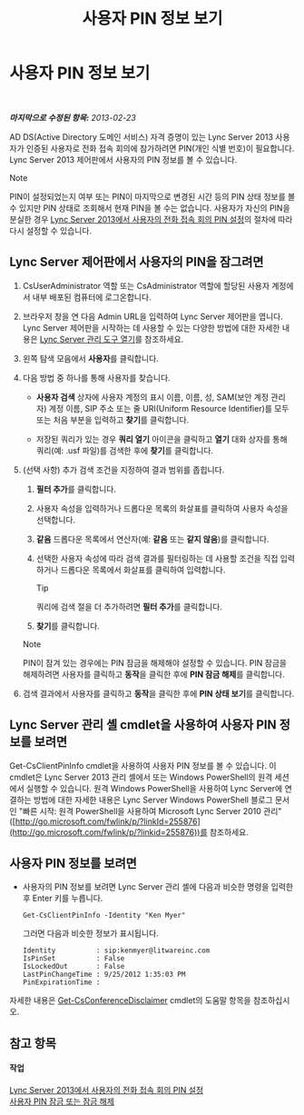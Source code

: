 ﻿---
title: 사용자 PIN 정보 보기
TOCTitle: 사용자 PIN 정보 보기
ms:assetid: 59e38117-8112-4851-82ac-a746ffa0f89d
ms:mtpsurl: https://technet.microsoft.com/ko-kr/library/JJ688067(v=OCS.15)
ms:contentKeyID: 49885778
ms.date: 08/24/2015
mtps_version: v=OCS.15
ms.translationtype: HT
---

# 사용자 PIN 정보 보기

 

_**마지막으로 수정된 항목:** 2013-02-23_

AD DS(Active Directory 도메인 서비스) 자격 증명이 있는 Lync Server 2013 사용자가 인증된 사용자로 전화 접속 회의에 참가하려면 PIN(개인 식별 번호)이 필요합니다. Lync Server 2013 제어판에서 사용자의 PIN 정보를 볼 수 있습니다.


> [!NOTE]
> PIN이 설정되었는지 여부 또는 PIN이 마지막으로 변경된 시간 등의 PIN 상태 정보를 볼 수 있지만 PIN 상태로 조회해서 현재 PIN을 볼 수는 없습니다. 사용자가 자신의 PIN을 분실한 경우 <A href="lync-server-2013-set-a-user-s-dial-in-conferencing-pin.md">Lync Server 2013에서 사용자의 전화 접속 회의 PIN 설정</A>의 절차에 따라 다시 설정할 수 있습니다.



## Lync Server 제어판에서 사용자의 PIN을 잠그려면

1.  CsUserAdministrator 역할 또는 CsAdministrator 역할에 할당된 사용자 계정에서 내부 배포된 컴퓨터에 로그온합니다.

2.  브라우저 창을 연 다음 Admin URL을 입력하여 Lync Server 제어판을 엽니다. Lync Server 제어판을 시작하는 데 사용할 수 있는 다양한 방법에 대한 자세한 내용은 [Lync Server 관리 도구 열기](lync-server-2013-open-lync-server-administrative-tools.md)를 참조하세요.

3.  왼쪽 탐색 모음에서 **사용자**를 클릭합니다.

4.  다음 방법 중 하나를 통해 사용자를 찾습니다.
    
      - **사용자 검색** 상자에 사용자 계정의 표시 이름, 이름, 성, SAM(보안 계정 관리자) 계정 이름, SIP 주소 또는 줄 URI(Uniform Resource Identifier)를 모두 또는 처음 부분을 입력하고 **찾기**를 클릭합니다.
    
      - 저장된 쿼리가 있는 경우 **쿼리 열기** 아이콘을 클릭하고 **열기** 대화 상자를 통해 쿼리(예: .usf 파일)를 검색한 후에 **찾기**를 클릭합니다.

5.  (선택 사항) 추가 검색 조건을 지정하여 결과 범위를 좁힙니다.
    
    1.  **필터 추가**를 클릭합니다.
    
    2.  사용자 속성을 입력하거나 드롭다운 목록의 화살표를 클릭하여 사용자 속성을 선택합니다.
    
    3.  **같음** 드롭다운 목록에서 연산자(예: **같음** 또는 **같지 않음**)를 클릭합니다.
    
    4.  선택한 사용자 속성에 따라 검색 결과를 필터링하는 데 사용할 조건을 직접 입력하거나 드롭다운 목록에서 화살표를 클릭하여 입력합니다.
        

        > [!TIP]
        > 쿼리에 검색 절을 더 추가하려면 <STRONG>필터 추가</STRONG>를 클릭합니다.

    
    5.  **찾기**를 클릭합니다.
    

    > [!NOTE]
    > PIN이 잠겨 있는 경우에는 PIN 잠금을 해제해야 설정할 수 있습니다. PIN 잠금을 해제하려면 사용자를 클릭하고 <STRONG>동작</STRONG>을 클릭한 후에 <STRONG>PIN 잠금 해제</STRONG>를 클릭합니다.



6.  검색 결과에서 사용자를 클릭하고 **동작**을 클릭한 후에 **PIN 상태 보기**를 클릭합니다.

## Lync Server 관리 셸 cmdlet을 사용하여 사용자 PIN 정보를 보려면

Get-CsClientPinInfo cmdlet을 사용하여 사용자 PIN 정보를 볼 수 있습니다. 이 cmdlet은 Lync Server 2013 관리 셸에서 또는 Windows PowerShell의 원격 세션에서 실행할 수 있습니다. 원격 Windows PowerShell을 사용하여 Lync Server에 연결하는 방법에 대한 자세한 내용은 Lync Server Windows PowerShell 블로그 문서인 "빠른 시작: 원격 PowerShell을 사용하여 Microsoft Lync Server 2010 관리"([http://go.microsoft.com/fwlink/p/?linkId=255876](http://go.microsoft.com/fwlink/p/?linkid=255876))를 참조하세요.

## 사용자 PIN 정보를 보려면

  - 사용자의 PIN 정보를 보려면 Lync Server 관리 셸에 다음과 비슷한 명령을 입력한 후 Enter 키를 누릅니다.
    
        Get-CsClientPinInfo -Identity "Ken Myer"
    
    그러면 다음과 비슷한 정보가 표시됩니다.
    
        Identity          : sip:kenmyer@litwareinc.com
        IsPinSet          : False
        IsLockedOut       : False
        LastPinChangeTime : 9/25/2012 1:35:03 PM
        PinExpirationTime :

자세한 내용은 [Get-CsConferenceDisclaimer](https://docs.microsoft.com/en-us/powershell/module/skype/Get-CsConferenceDisclaimer) cmdlet의 도움말 항목을 참조하십시오.

## 참고 항목

#### 작업

[Lync Server 2013에서 사용자의 전화 접속 회의 PIN 설정](lync-server-2013-set-a-user-s-dial-in-conferencing-pin.md)  
[사용자 PIN 잠금 또는 잠금 해제](lync-server-2013-lock-or-unlock-a-user-pin.md)

